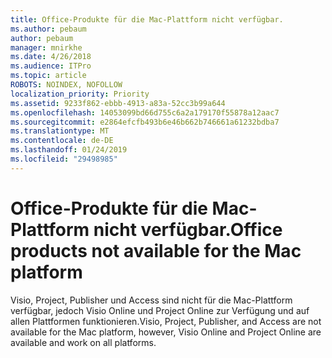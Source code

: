 ```yaml
---
title: Office-Produkte für die Mac-Plattform nicht verfügbar.
ms.author: pebaum
author: pebaum
manager: mnirkhe
ms.date: 4/26/2018
ms.audience: ITPro
ms.topic: article
ROBOTS: NOINDEX, NOFOLLOW
localization_priority: Priority
ms.assetid: 9233f862-ebbb-4913-a83a-52cc3b99a644
ms.openlocfilehash: 14053099bd66d755c6a2a179170f55878a12aac7
ms.sourcegitcommit: e2864efcfb493b6e46b662b746661a61232bdba7
ms.translationtype: MT
ms.contentlocale: de-DE
ms.lasthandoff: 01/24/2019
ms.locfileid: "29498985"
---
```

# <a name="office-products-not-available-for-the-mac-platform"></a><span data-ttu-id="83f47-102">Office-Produkte für die Mac-Plattform nicht verfügbar.</span><span class="sxs-lookup"><span data-stu-id="83f47-102">Office products not available for the Mac platform</span></span>

<span data-ttu-id="83f47-103">Visio, Project, Publisher und Access sind nicht für die Mac-Plattform verfügbar, jedoch Visio Online und Project Online zur Verfügung und auf allen Plattformen funktionieren.</span><span class="sxs-lookup"><span data-stu-id="83f47-103">Visio, Project, Publisher, and Access are not available for the Mac platform, however, Visio Online and Project Online are available and work on all platforms.</span></span>
  

